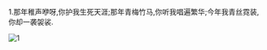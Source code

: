 1.那年稚声咿呀,你护我生死天涯;那年青梅竹马,你听我唱遍繁华;今年我青丝霓装,你却一袭袈裟.

 ![1](C:\Users\C\Desktop\NoteGithub\HaoNote\诗意句子\1.jpg)

